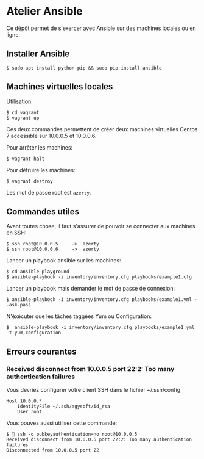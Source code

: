 # Atelier Ansible

Ce dépôt permet de s'exercer avec Ansible sur des machines locales ou en ligne.

## Installer Ansible

    $ sudo apt install python-pip && sudo pip install ansible


## Machines virtuelles locales

Utilisation:

    $ cd vagrant
    $ vagrant up
    
Ces deux commandes permettent de créer deux machines virtuelles Centos 7 accessible sur 10.0.0.5 et 10.0.0.6.

Pour arrêter les machines:

    $ vagrant halt
    
Pour détruire les machines:

    $ vagrant destroy    
    
Les mot de passe root est `azerty`.    


## Commandes utiles

Avant toutes chose, il faut s'assurer de pouvoir se connecter aux machines en SSH:

    $ ssh root@10.0.0.5     ->  azerty
    $ ssh root@10.0.0.6     ->  azerty

Lancer un playbook ansible sur les machines:

    $ cd ansible-playground
    $ ansible-playbook -i inventory/inventory.cfg playbooks/example1.cfg
    
Lancer un playbook mais demander le mot de passe de connexion:

    $ ansible-playbook -i inventory/inventory.cfg playbooks/example1.yml --ask-pass
    
N'éxécuter que les tâches taggées Yum ou Configuration:

    $  ansible-playbook -i inventory/inventory.cfg playbooks/example1.yml -t yum,configuration         


## Erreurs courantes
    
### Received disconnect from 10.0.0.5 port 22:2: Too many authentication failures    
    
Vous devriez configurer votre client SSH dans le fichier ~/.ssh/config

    Host 10.0.0.*
        IdentityFile ~/.ssh/agysoft/id_rsa
        User root

Vous pouvez aussi utiliser cette commande:    

    $ 🐼 ssh -o pubkeyauthentication=no root@10.0.0.5 
    Received disconnect from 10.0.0.5 port 22:2: Too many authentication failures
    Disconnected from 10.0.0.5 port 22

